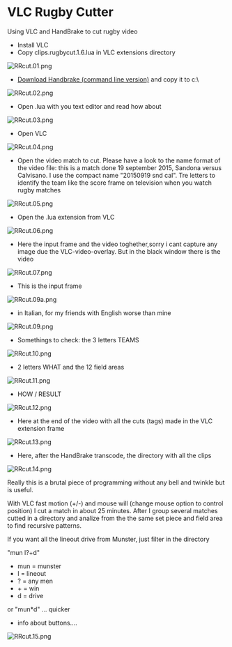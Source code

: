 VLC Rugby Cutter
================
Using VLC and HandBrake to cut rugby video

- Install VLC
- Copy clips.rugbycut.1.6.lua in VLC extensions directory

![RRcut.01.png](/RRcut.01.png)

- [Download Handbrake (command line version)](https://handbrake.fr/downloads2.php "HandBrake") and copy it to c:\

![RRcut.02.png](/RRcut.02.png)

- Open .lua with you text editor and read how about

![RRcut.03.png](/RRcut.03.png)

- Open VLC

![RRcut.04.png](/RRcut.04.png)

- Open the video match to cut. Please have a look to the name format of the video file: this is a match done 19 september 2015, Sandona versus Calvisano. I use the compact name "20150919 snd cal". Tre letters to identify the team like the score frame on television when you watch rugby matches  

![RRcut.05.png](/RRcut.05.png)

- Open the .lua extension from VLC

![RRcut.06.png](/RRcut.06.png)

- Here the input frame and the video toghether,sorry  i cant capture any image due the VLC-video-overlay. But in the black window there is the video

![RRcut.07.png](/RRcut.07.png)

- This is the input frame

![RRcut.09a.png](/RRcut.09a.png)

- in Italian, for my friends with English worse than mine

![RRcut.09.png](/RRcut.09.png)

- Somethings to check: the 3 letters TEAMS

![RRcut.10.png](/RRcut.10.png)

- 2 letters WHAT and the 12 field areas

![RRcut.11.png](/RRcut.11.png)

- HOW / RESULT

![RRcut.12.png](/RRcut.12.png)

- Here at the end of the video with all the cuts (tags) made in the VLC extension frame
 
![RRcut.13.png](/RRcut.13.png)

- Here, after the HandBrake transcode, the directory with all the clips

![RRcut.14.png](/RRcut.14.png)


Really this is a brutal piece of programming without any bell and twinkle but is useful. 

With VLC fast motion (+/-) and mouse will (change mouse option to control position) I cut a match in about 25 minutes. 
After I group several matches cutted in a directory and analize from the the same set piece and field area to find recursive patterns. 

If you want all the lineout drive from Munster, just filter in the directory  

"mun l?+d" 
- mun = munster
- l = lineout
- ? = any men 
- \+ = win
- d = drive

or "mun*d" ... quicker

- info about buttons....

![RRcut.15.png](/RRcut.15.png)

